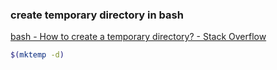 ### create temporary directory in bash


[bash - How to create a temporary directory? - Stack Overflow](https://stackoverflow.com/questions/4632028/how-to-create-a-temporary-directory "bash - How to create a temporary directory? - Stack Overflow")




```bash
$(mktemp -d)
```
